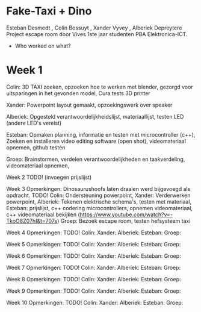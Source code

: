 # Fake-Taxi + Dino
Esteban Desmedt , Colin Bossuyt , Xander Vyvey , Alberiek Depreytere  Project escape room door Vives 1ste jaar studenten PBA Elektronica-ICT.

* Who worked on what? 

<h1>Week 1</h1>
Colin:
3D TAXI zoeken, opzoeken hoe te werken met blender, gezorgd voor uitsparingen in het gevonden model, Cura tests 3D printer

Xander:
Powerpoint layout gemaakt, opzoekingswerk over speaker

Alberiek: 
Opgesteld verantwoordelijkheidslijst, materiaallijst, testen LED (andere LED's vereist)

Esteban: 
Opmaken planning, informatie en testen met microcontroller (c++), Zoeken en installeren video editing software (open shot), videomateriaal opnemen, github testen

Groep:
Brainstormen, verdelen verantwoordelijkheden en taakverdeling, videomateriaal opnemen, 


Week 2
TODO! (invoegen prijslijst)

Week 3 
Opmerkingen: Dinosaurushoofs laten draaien werd bijgevoegd als opdracht. 
TODO!
Colin: Ondersteuning powerpoint, 
Xander: Verderwerken powerpoint,
Alberiek: Tekenen elektrische schema's, testen met materiaal, 
Esteban: prijslijst, c++ codering microcontrollers, opnemen videomateriaal, c++ videomateriaal bekijken (https://www.youtube.com/watch?v=-TkoO8Z07hI&t=707s)
Groep: Bezoek escape room, testen hefsysteem taxi

Week 4
Opmerkingen: 
TODO!
Colin: 
Xander: 
Alberiek: 
Esteban: 
Groep: 

Week 5
Opmerkingen: 
TODO!
Colin: 
Xander: 
Alberiek: 
Esteban: 
Groep: 

Week 6
Opmerkingen: 
TODO!
Colin: 
Xander: 
Alberiek: 
Esteban: 
Groep: 

Week 7
Opmerkingen: 
TODO!
Colin: 
Xander: 
Alberiek: 
Esteban: 
Groep: 

Week 8
Opmerkingen: 
TODO!
Colin: 
Xander: 
Alberiek: 
Esteban: 
Groep: 

Week 9
Opmerkingen: 
TODO!
Colin: 
Xander: 
Alberiek: 
Esteban: 
Groep: 

Week 10
Opmerkingen: 
TODO!
Colin: 
Xander: 
Alberiek: 
Esteban: 
Groep: 